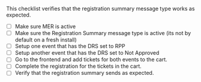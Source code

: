 This checklist verifies that the registration summary message type works as expected.
 
 * [ ] Make sure MER is active
 * [ ] Make sure the Registration Summary message type is active (its not by default on a fresh install)
 * [ ] Setup one event that has the DRS set to RPP
 * [ ] Setup another event that has the DRS set to Not Approved
 * [ ] Go to the frontend and add tickets for both events to the cart.
 * [ ] Complete the registration for the tickets in the cart.
 * [ ] Verify that the registration summary sends as expected.
